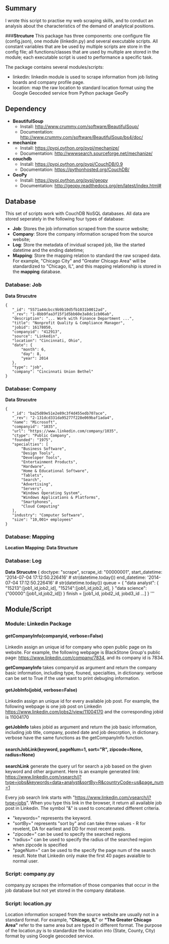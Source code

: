 ## Summary

I wrote this script to practise my web scraping skills, and to conduct an analysis about the characteristics of the demand of analytical positions. 

###**Strcuture**
This package has three components: one configure file (config.json), one module (linkedin.py) and several executable scripts. All constant variables that are be used by multiple scripts are store in the config file; all functions/classes that are used by multiple are stored in the module; each executable script is used to performance a specific task. 


The package contains several modules/scripts:
- linkedin: linkedin module is used to scrape information from job listing boards and company profile page.
- location: map the raw location to standard location format using the Google Geocoded service from Python package GeoPy

## Dependency

- **BeautifulSoup**
  - Install: http://www.crummy.com/software/BeautifulSoup/
  - Documentation: http://www.crummy.com/software/BeautifulSoup/bs4/doc/
- **mechanize**
  - Install: https://pypi.python.org/pypi/mechanize/
  - Documentation: http://wwwsearch.sourceforge.net/mechanize/
- **couchdb**
  - Install: https://pypi.python.org/pypi/CouchDB/0.9
  - Documentation: https://pythonhosted.org/CouchDB/
- **GeoPy**
  - Install: https://pypi.python.org/pypi/geopy
  - Documentation: http://geopy.readthedocs.org/en/latest/index.html#

## Database

This set of scripts work with CouchDB NoSQL databases. All data are stored seperately in the following four types of database:
- **Job**: Stores the job information scraped from the source website;
- **Company**: Store the company information scraped from the source website;
- **Log**: Store the metadata of invidual scraped job, like the started datetime and the ending datetime;
- **Mapping**: Store the mapping relation to standard the raw scraped data. For example, "Chicago City" and "Greater Chicago Area" will be standardized to "Chicago, IL", and this mapping relationship is stored in the **mapping** database. 

### Database: Job
**Data Strucutre**
``` 
{
   "_id": "5571a44cbcc9b9b10d5fb1031b0012ad",
   "_rev": "1-8bb9faa3f15f1d5bb60e3a8dc1cb06ab",
   "description": "... Work with Finance Department ...",
   "title": "Nonprofit Quality & Compliance Manager",
   "jobid": 16178050,
   "companyid": "412913",
   "source": "Linkedin",
   "location": "Cincinnati, Ohio",
   "date": {
       "month": 6,
       "day": 8,
       "year": 2014
   },
   "type": "job",
   "company": "Cincinnati Union Bethel"
}
```
### Database: Company
**Data Strucutre**
```
{
   "_id": "ba25d89e51e2e89c3f4d455edb707ace",
   "_rev": "2-131dcd331da95277f228e069baf1ada4",
   "name": "Microsoft",
   "companyid": "1035",
   "url": "https://www.linkedin.com/company/1035",
   "ctype": "Public Company",
   "founded": "1975",
   "specialties": [
       "Business Software",
       "Design Tools",
       "Developer Tools",
       "Entertainment Products",
       "Hardware",
       "Home & Educational Software",
       "Tablets",
       "Search",
       "Advertising",
       "Servers",
       "Windows Operating System",
       "Windows Applications & Platforms",
       "Smartphones",
       "Cloud Computing"
   ],
   "industry": "Computer Software",
   "size": "10,001+ employees"
}
```

### Database: Mapping
**Location Mapping: Data Structure**

### Database: Log

**Data Strucutre**
{
    doctype: "scrape",
    scrape_id: "00000001",
    start_datetime: '2014-07-04 17:12:50.226416' # str(datetime.today())
    end_datetime: '2014-07-04 17:12:50.226416' # str(datetime.today())
    queue = {
                "data analyst": {
                                    "15213":[job1_id,job2_id],
                                    "15214":[job1_id,job2_id],
                                }
                "data science": {"00000":[job1_id,job2_id]}
            }
    finish = [job1_id, jobd2_id, jobd3_id ...]
}
'''

## Module/Script

### Module: Linkedin Package

#### getCompanyInfo(companyid, verbose=False)

Linkedin assign an unique id for company who open public page on its website. For example, the following webpage is BlackStone Group's public page: https://www.linkedin.com/company/7834, and its company id is 7834. 

**getCompanyInfo** takes companyid as argument and return the company basic information, including type, founed, specialties, in dictionary. verbose can be set to True if the user want to print debuging information. 

#### getJobInfo(jobid, verbose=False)

Linkedin assign an unique id for every available job post. For example, the following webpage is one job post on Linkedin https://www.linkedin.com/jobs2/view/11004170 and the corresponding jobid is 11004170

**getJobInfo** takes jobid as argument and return the job basic information, including job title, company, posted date and job descrption, in dictionary. verbose have the same functions as the getCompanyInfo function. 

#### searchJobLink(keyword, pageNum=1, sort="R", zipcode=None, radius=None)

**searchLink** generate the query url for search a job based on the given keyword and other argument. Here is an example generated link: https://www.linkedin.com/vsearch/j?type=jobs&keywords=data+analyst&sortBy=R&countryCode=us&page_num=1

Every job search link starts with "https://www.linkedin.com/vsearch/j?type=jobs". When you type this link in the browser, it return all available job post in Linkedin. The symbol "&" is used to concatenated different criteria. 
- "keywords=" represents the keyword. 
- "sortBy=" represents "sort by" and can take three values - R for revelent, DA for earliest and DD for most recent posts. 
- "zipcode=" can be used to specify the searched regions
- "radius=" can be used to specify the radius of the searched region when zipcode is specified
- "pageNum=" can be used to the specify the page num of the search result. Note that Linkedin only make the first 40 pages avaialble to normal user. 

### Script: company.py

company.py scrapes the information of those companies that occur in the job database but not yet stored in the company database. 

 
### Script: location.py

Location information scraped from the source website are usually not in a standard format. For example, **"Chicago, IL"** or **"The Greater Chicago Area"** refer to the same area but are typed in different format. The purpose of the location.py is to standardize the location into (State, County, City) format by using Google geocoded service. 
